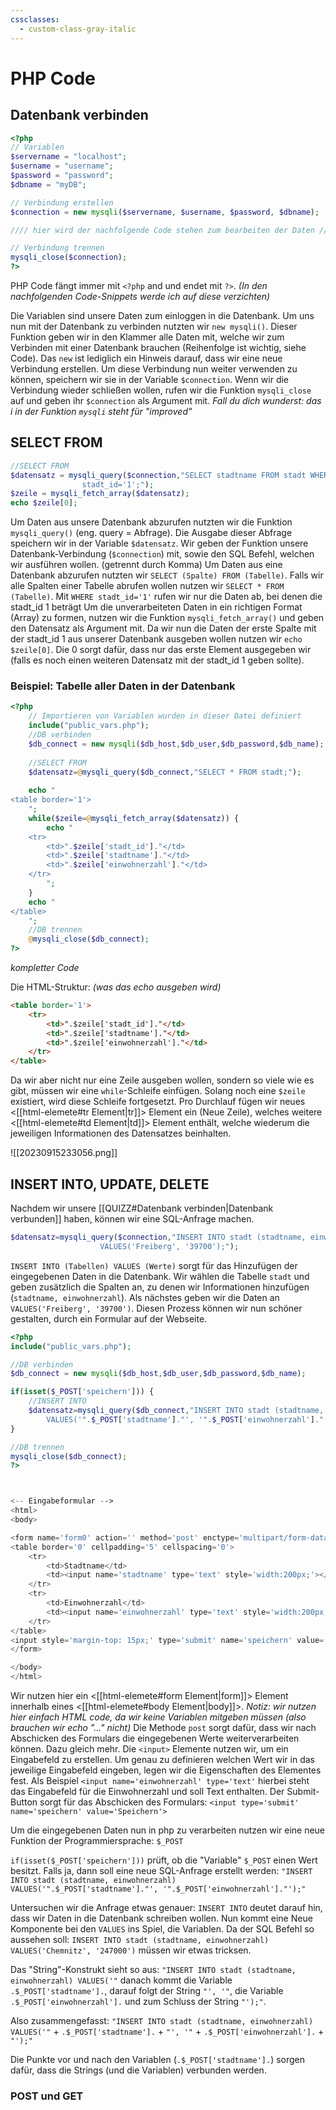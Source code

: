 ```yaml
---
cssclasses:
  - custom-class-gray-italic
---
```

# PHP Code
## Datenbank verbinden
```php
<?php
// Variablen
$servername = "localhost";
$username = "username";
$password = "password";
$dbname = "myDB";

// Verbindung erstellen
$connection = new mysqli($servername, $username, $password, $dbname);

//// hier wird der nachfolgende Code stehen zum bearbeiten der Daten ////

// Verbindung trennen
mysqli_close($connection);
?>
```

PHP Code fängt immer mit `<?php` and und endet mit `?>`.
*(In den nachfolgenden Code-Snippets werde ich auf diese verzichten)*

Die Variablen sind unsere Daten zum einloggen in die Datenbank.
Um uns nun mit der Datenbank zu verbinden nutzten wir `new mysqli()`. Dieser Funktion geben wir in den Klammer alle Daten mit, welche wir zum Verbinden mit einer Datenbank brauchen (Reihenfolge ist wichtig, siehe Code).
Das `new` ist lediglich ein Hinweis darauf, dass wir eine neue Verbindung erstellen.
Um diese Verbindung nun weiter verwenden zu können, speichern wir sie in der Variable `$connection`.
Wenn wir die Verbindung wieder schließen wollen, rufen wir die Funktion `mysqli_close` auf und geben ihr `$connection` als Argument mit.
*Fall du dich wunderst: das i in der Funktion `mysqli` steht für "improved"*

## SELECT FROM
```php
//SELECT FROM
$datensatz = mysqli_query($connection,"SELECT stadtname FROM stadt WHERE
				stadt_id='1';");
$zeile = mysqli_fetch_array($datensatz);
echo $zeile[0];
```

Um Daten aus unsere Datenbank abzurufen nutzten wir die Funktion `mysqli_query()` (eng. query = Abfrage). Die Ausgabe dieser Abfrage speichern wir in der Variable `$datensatz`.
Wir geben der Funktion unsere Datenbank-Verbindung (`$connection`) mit, sowie den SQL Befehl, welchen wir ausführen wollen. (getrennt durch Komma)
Um Daten aus eine Datenbank abzurufen nutzten wir `SELECT (Spalte) FROM (Tabelle)`.
Falls wir alle Spalten einer Tabelle abrufen wollen nutzen wir `SELECT * FROM (Tabelle)`.
Mit `WHERE stadt_id='1'` rufen wir nur die Daten ab, bei denen die stadt_id 1 beträgt
Um die unverarbeiteten Daten in ein richtigen Format (Array) zu formen, nutzen wir die Funktion `mysqli_fetch_array()` und geben den Datensatz als Argument mit.
Da wir nun die Daten der erste Spalte mit der stadt_id 1 aus unserer Datenbank ausgeben wollen nutzen wir `echo $zeile[0]`. Die 0 sorgt dafür, dass nur das erste Element ausgegeben wir (falls es noch einen weiteren Datensatz mit der stadt_id 1 geben sollte).

### Beispiel: Tabelle aller Daten in der Datenbank
```php
<?php
	// Importieren von Variablen wurden in dieser Datei definiert
	include("public_vars.php"); 
	//DB verbinden	
	$db_connect = new mysqli($db_host,$db_user,$db_password,$db_name);
	
	//SELECT FROM
	$datensatz=@mysqli_query($db_connect,"SELECT * FROM stadt;");
	
	echo "
<table border='1'>
	";
	while($zeile=@mysqli_fetch_array($datensatz)) {
		echo "
	<tr>
		<td>".$zeile['stadt_id']."</td>
		<td>".$zeile['stadtname']."</td>
		<td>".$zeile['einwohnerzahl']."</td>
	</tr>
		";
	}
	echo "
</table>
	";
	//DB trennen
	@mysqli_close($db_connect);
?>
```
*kompletter Code*

Die HTML-Struktur: *(was das echo ausgeben wird)*
```html
<table border='1'>
	<tr>
		<td>".$zeile['stadt_id']."</td>
		<td>".$zeile['stadtname']."</td>
		<td>".$zeile['einwohnerzahl']."</td>
	</tr>
</table>
```

Da wir aber nicht nur eine Zeile ausgeben wollen, sondern so viele wie es gibt, müssen wir eine `while`-Schleife einfügen. Solang noch eine `$zeile` existiert, wird diese Schleife fortgesetzt.
Pro Durchlauf fügen wir neues <[[html-elemete#tr Element|tr]]> Element ein (Neue Zeile), welches weitere <[[html-elemete#td Element|td]]> Element enthält, welche wiederum die jeweiligen Informationen des Datensatzes beinhalten.

![[20230915233056.png]]

## INSERT INTO, UPDATE, DELETE

Nachdem wir unsere [[QUIZZ#Datenbank verbinden|Datenbank verbunden]] haben, können wir eine SQL-Anfrage machen.
```php
$datensatz=mysqli_query($connection,"INSERT INTO stadt (stadtname, einwohnerzahl)
					VALUES('Freiberg', '39700');");
```

`INSERT INTO (Tabellen) VALUES (Werte)` sorgt für das Hinzufügen der eingegebenen Daten in die Datenbank. Wir wählen die Tabelle `stadt` und geben zusätzlich die Spalten an, zu denen wir Informationen hinzufügen (`stadtname, einwohnerzahl`). Als nächstes geben wir die Daten an `VALUES('Freiberg', '39700')`. 
Diesen Prozess können wir nun schöner gestalten, durch ein Formular auf der Webseite.

```php
<?php
include("public_vars.php");

//DB verbinden	
$db_connect = new mysqli($db_host,$db_user,$db_password,$db_name);

if(isset($_POST['speichern'])) {
	//INSERT INTO
	$datensatz=mysqli_query($db_connect,"INSERT INTO stadt (stadtname, einwohnerzahl)
		VALUES('".$_POST['stadtname']."', '".$_POST['einwohnerzahl']."');");
}

//DB trennen
mysqli_close($db_connect);
?>



<-- Eingabeformular -->
<html>
<body>

<form name='form0' action='' method='post' enctype='multipart/form-data' autocomplete='off'>
<table border='0' cellpadding='5' cellspacing='0'>
	<tr>
		<td>Stadtname</td>
		<td><input name='stadtname' type='text' style='width:200px;'></td>
	</tr>
	<tr>
		<td>Einwohnerzahl</td>
		<td><input name='einwohnerzahl' type='text' style='width:200px;'></td>
	</tr>
</table>
<input style='margin-top: 15px;' type='submit' name='speichern' value='Speichern'>
</form>

</body>
</html>
```

Wir nutzen hier ein <[[html-elemete#form Element|form]]> Element innerhalb eines <[[html-elemete#body Element|body]]>.  *Notiz: wir nutzen hier einfach HTML code, da wir keine Variablen mitgeben müssen (also brauchen wir echo "..." nicht)*
Die Methode `post` sorgt dafür, dass wir nach Abschicken des Formulars die eingegebenen Werte weiterverarbeiten können. Dazu gleich mehr.
Die `<input>` Elemente nutzen wir, um ein Eingabefeld zu erstellen. Um genau zu definieren welchen Wert wir in das jeweilige Eingabefeld eingeben, legen wir die Eigenschaften des Elementes fest. Als Beispiel `<input name='einwohnerzahl' type='text'` hierbei steht das Eingabefeld für die Einwohnerzahl und soll Text enthalten.
Der Submit-Button sorgt für das Abschicken des Formulars: `<input type='submit' name='speichern' value='Speichern'>`

Um die eingegebenen Daten nun in php zu verarbeiten nutzen wir eine neue Funktion der Programmiersprache: `$_POST`

`if(isset($_POST['speichern']))` prüft, ob die "Variable" `$_POST` einen Wert besitzt. Falls ja, dann soll eine neue SQL-Anfrage erstellt werden: `"INSERT INTO stadt (stadtname, einwohnerzahl) VALUES('".$_POST['stadtname']."', '".$_POST['einwohnerzahl']."');"`

Untersuchen wir die Anfrage etwas genauer: `INSERT INTO` deutet darauf hin, dass wir Daten in die Datenbank schreiben wollen. Nun kommt eine Neue Komponente bei den `VALUES` ins Spiel, die Variablen. Da der SQL Befehl so aussehen soll: `INSERT INTO stadt (stadtname, einwohnerzahl) VALUES('Chemnitz', '247000')` müssen wir etwas tricksen.

Das "String"-Konstrukt sieht so aus: `"INSERT INTO stadt (stadtname, einwohnerzahl) VALUES('"` danach kommt die Variable `.$_POST['stadtname'].`, darauf folgt der String `"', '"`, die Variable `.$_POST['einwohnerzahl'].` und zum Schluss der String `"');"`.

Also zusammengefasst:
`"INSERT INTO stadt (stadtname, einwohnerzahl) VALUES('"` + `.$_POST['stadtname'].` + `"', '"` + `.$_POST['einwohnerzahl'].` + `"');"`

Die Punkte vor und nach den Variablen (`.$_POST['stadtname'].`) sorgen dafür, dass die Strings (und die Variablen) verbunden werden. 

### POST und GET